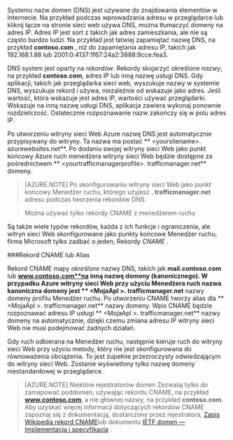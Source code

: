 Systemu nazw domen (DNS) jest używane do znajdowania elementów w Internecie. Na przykład podczas wprowadzania adresu w przeglądarce lub kliknij łącze na stronie sieci web używa DNS, można tłumaczyć domeny na adres IP. Adres IP jest sort z takich jak adres zamieszkania, ale nie są często bardzo ludzi. Na przykład jest łatwiej zapamiętać nazwę DNS, na przykład **contoso.com** , niż do zapamiętania adresu IP, takich jak 192.168.1.88 lub 2001:0:4137:1f67:24a2:3888:9cce:fea3.

DNS system jest oparty na *rekordów*. Rekordy skojarzyć określone *nazwy*, na przykład **contoso.com**, adres IP lub inną nazwę usługi DNS. Gdy aplikacji, takich jak przeglądarka sieci web, wyszukuje nazwy w systemie DNS, wyszukuje rekord i używa, niezależnie od wskazuje jako adres. Jeśli wartość, która wskazuje jest adres IP, wartości używać przeglądarki. Wskazuje na inną nazwę usługi DNS, aplikacja zawiera wykonaj ponownie rozdzielczość. Ostatecznie rozpoznawanie nazw zakończy się w polu adres IP.

Po utworzeniu witryny sieci Web Azure nazwę DNS jest automatycznie przypisywany do witryny. Ta nazwa ma postać ** &lt;yoursitename&gt;. azurewebsites.net**. Po dodaniu swojej witryny sieci Web jako punkt końcowy Azure ruch menedżera witryny sieci Web będzie dostępne za pośrednictwem ** &lt;yourtrafficmanagerprofile&gt;. trafficmanager.net** domeny.

> [AZURE.NOTE] Po skonfigurowaniu witryny sieci Web jako punkt końcowy Menedżer ruchu, którego użyjesz **. trafficmanager.net** adresu podczas tworzenia rekordów DNS.

> Można używać tylko rekordy CNAME z menedżerem ruchu

Są także wiele typów rekordów, każda z ich funkcje i ograniczenia, ale witryn sieci Web skonfigurowane jako punkty końcowe Menedżer ruchu, firma Microsoft tylko zadbać o jeden; Rekordy *CNAME* .

###<a name="cname-or-alias-record"></a>Rekord CNAME lub Alias

Rekord CNAME mapy *określone* nazwy DNS, takich jak **mail.contoso.com** lub **www.contoso.com**na inną nazwę domeny (kanonicznego). W przypadku Azure witryny sieci Web przy użyciu Menedżera ruch nazwa kanoniczna domeny jest ** &lt;MojaApl >. trafficmanager.net** nazwy domeny profilu Menedżer ruchu. Po utworzeniu CNAME tworzy alias dla ** &lt;MojaApl >. trafficmanager.net** nazwy domeny. Wpis CNAME będzie rozpoznawać adresu IP usługi ** &lt;MojaApl >. trafficmanager.net** nazwy domeny na automatycznie, dzięki czemu zmiana adresu IP witryny sieci Web nie musi podejmować żadnych działań.

Gdy ruch odbierana na Menedżer ruchu, następnie kieruje ruch do witryny sieci Web przy użyciu metody, który nie jest skonfigurowana do równoważenia obciążenia. To jest zupełnie przezroczysty odwiedzającym do witryny sieci Web. Zostanie wyświetlony tylko nazwę domeny niestandardowej w przeglądarce.

> [AZURE.NOTE] Niektóre rejestratorów domen Zezwalaj tylko do zamapować poddomen, używając rekordu CNAME, na przykład **www.contoso.com**, a nie głównej nazwy, na przykład **contoso.com**. Aby uzyskać więcej informacji dotyczących rekordów CNAME zapoznaj się z dokumentacją, dostarczony przez rejestratora, <a href="http://en.wikipedia.org/wiki/CNAME_record">Zapis Wikipedia rekord CNAME</a>lub dokumentu <a href="http://tools.ietf.org/html/rfc1035">IETF domen — Implementacja i specyfikacja</a> .
